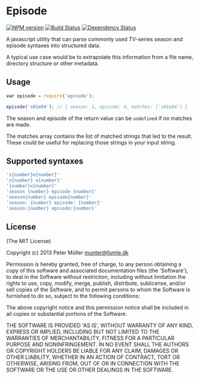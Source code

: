 Episode
=======

[![NPM version](https://badge.fury.io/js/episode.png)](http://badge.fury.io/js/episode)
[![Build Status](https://travis-ci.org/Munter/episode.png?branch=master)](https://travis-ci.org/Munter/episode)
[![Dependency Status](https://david-dm.org/Munter/episode.png)](https://david-dm.org/Munter/episode)

A javascript utility that can parse commonly used TV-series season and episode syntaxes into structured data.

A typical use case would be to extrapolate this information from a file name, directory structure or other metadata.

Usage
-----
```javascript
var episode = require('episode');

episode('s01e04'); // { season: 1, episode: 4, matches: ['s01e04'] }
```
The season and episode of the return value can be `undefined` if no matches are made.

The matches array contains the list of matched strings that led to the result. These could be useful for replacing those strings in your input string.

Supported syntaxes
------------------
```javascript
's{number}e{number}'
's{number} e{number}'
'{number}x{number}'
'season {number} episode {number}'
'season{number} episode{number}'
'season: {number} episode: {number}'
'season:{number} episode:{number}'
```

License
-------
(The MIT License)

Copyright (c) 2013 Peter Müller <munter@fumle.dk>

Permission is hereby granted, free of charge, to any person obtaining a copy of this software and associated documentation files (the 'Software'), to deal in the Software without restriction, including without limitation the rights to use, copy, modify, merge, publish, distribute, sublicense, and/or sell copies of the Software, and to permit persons to whom the Software is furnished to do so, subject to the following conditions:

The above copyright notice and this permission notice shall be included in all copies or substantial portions of the Software.

THE SOFTWARE IS PROVIDED 'AS IS', WITHOUT WARRANTY OF ANY KIND, EXPRESS OR IMPLIED, INCLUDING BUT NOT LIMITED TO THE WARRANTIES OF MERCHANTABILITY, FITNESS FOR A PARTICULAR PURPOSE AND NONINFRINGEMENT. IN NO EVENT SHALL THE AUTHORS OR COPYRIGHT HOLDERS BE LIABLE FOR ANY CLAIM, DAMAGES OR OTHER LIABILITY, WHETHER IN AN ACTION OF CONTRACT, TORT OR OTHERWISE, ARISING FROM, OUT OF OR IN CONNECTION WITH THE SOFTWARE OR THE USE OR OTHER DEALINGS IN THE SOFTWARE.
